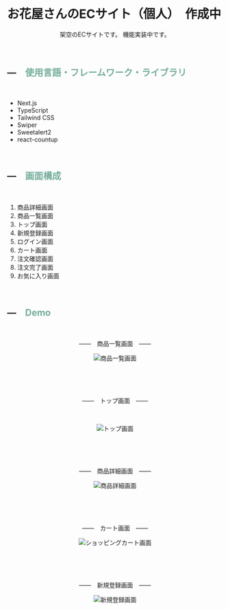 <div >

# お花屋さんのECサイト（個人）　作成中

<div align="center">
架空のECサイトです。
機能実装中です。
</div>

<br/>
<br/>

##  ―　<span style="color: #75ad9d;">使用言語・フレームワーク・ライブラリ</span>　
<br/>

- Next.js
- TypeScript
- Tailwind CSS
- Swiper
- Sweetalert2
- react-countup

<br />

##  ―　<span style="color: #75ad9d;">画面構成</span>　
<br />

1. 商品詳細画面
1. 商品一覧画面
1. トップ画面
1. 新規登録画面
1. ログイン画面
1. カート画面
1. 注文確認画面
1. 注文完了画面
1. お気に入り画面

<br />

## ―　<span style="color: #75ad9d;">Demo</span>　

<br />

<div align="center"　>

  ――　商品一覧画面　――

![商品一覧画面](/public/商品一覧画面3.png)

<br />
<br />
<br />

 ――　トップ画面　――

<br />

![トップ画面](/public/トップ画面3.png)

<br />
<br />
<br />

 ――　商品詳細画面　――

![商品詳細画面](/public/商品詳細画面3.png)

<br />
<br />
<br />

 ――　カート画面　――


![ショッピングカート画面](/public/ショッピングカート3.png)

<br />
<br />
<br />

 ――　新規登録画面　――

![新規登録画面](/public/新規登録画面3.png)

</div>

</div>
